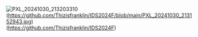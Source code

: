 ![PXL_20241030_213203310](https://github.com/user-attachments/assets/9ac99f72-2d73-4c27-ac9e-e808bdc81f29)
(https://github.com/Thizisfranklin/IDS2024F/blob/main/PXL_20241030_213152943.jpg)  
(https://github.com/Thizisfranklin/IDS2024F)
